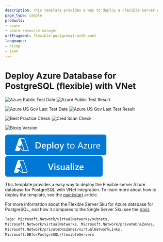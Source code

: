 ```yaml
---
description: This template provides a way to deploy a Flexible server Azure database for PostgreSQL with VNet integration.
page_type: sample
products:
- azure
- azure-resource-manager
urlFragment: flexible-postgresql-with-vnet
languages:
- bicep
- json
---
```

# Deploy Azure Database for PostgreSQL (flexible) with VNet

![Azure Public Test Date](https://azurequickstartsservice.blob.core.windows.net/badges/quickstarts/microsoft.dbforpostgresql/flexible-postgresql-with-vnet/PublicLastTestDate.svg)
![Azure Public Test Result](https://azurequickstartsservice.blob.core.windows.net/badges/quickstarts/microsoft.dbforpostgresql/flexible-postgresql-with-vnet/PublicDeployment.svg)

![Azure US Gov Last Test Date](https://azurequickstartsservice.blob.core.windows.net/badges/quickstarts/microsoft.dbforpostgresql/flexible-postgresql-with-vnet/FairfaxLastTestDate.svg)
![Azure US Gov Last Test Result](https://azurequickstartsservice.blob.core.windows.net/badges/quickstarts/microsoft.dbforpostgresql/flexible-postgresql-with-vnet/FairfaxDeployment.svg)

![Best Practice Check](https://azurequickstartsservice.blob.core.windows.net/badges/quickstarts/microsoft.dbforpostgresql/flexible-postgresql-with-vnet/BestPracticeResult.svg)
![Cred Scan Check](https://azurequickstartsservice.blob.core.windows.net/badges/quickstarts/microsoft.dbforpostgresql/flexible-postgresql-with-vnet/CredScanResult.svg)

![Bicep Version](https://azurequickstartsservice.blob.core.windows.net/badges/quickstarts/microsoft.dbforpostgresql/flexible-postgresql-with-vnet/BicepVersion.svg)

[![Deploy To Azure](https://raw.githubusercontent.com/Azure/azure-quickstart-templates/master/1-CONTRIBUTION-GUIDE/images/deploytoazure.svg?sanitize=true)](https://portal.azure.com/#create/Microsoft.Template/uri/https%3A%2F%2Fraw.githubusercontent.com%2FAzure%2Fazure-quickstart-templates%2Fmaster%2Fquickstarts%2Fmicrosoft.dbforpostgresql%2Fflexible-postgresql-with-vnet%2Fazuredeploy.json)
[![Visualize](https://raw.githubusercontent.com/Azure/azure-quickstart-templates/master/1-CONTRIBUTION-GUIDE/images/visualizebutton.svg?sanitize=true)](http://armviz.io/#/?load=https%3A%2F%2Fraw.githubusercontent.com%2FAzure%2Fazure-quickstart-templates%2Fmaster%2Fquickstarts%2Fmicrosoft.dbforpostgresql%2Fflexible-postgresql-with-vnet%2Fazuredeploy.json)

This template provides a easy way to deploy the Flexible server Azure database for PostgreSQL with VNet Integration. To learn more about how to deploy the template, see the [quickstart](https://learn.microsoft.com/azure/postgresql/flexible-server/quickstart-create-arm-template) article.

For more information about the Flexible Server Sku for Azure database for PostgreSQL, and how it compares to the Single Server Sku see the [docs](https://learn.microsoft.com/azure/postgresql/select-right-deployment-type)

`Tags: Microsoft.Network/virtualNetworks/subnets, Microsoft.Network/virtualNetworks, Microsoft.Network/privateDnsZones, Microsoft.Network/privateDnsZones/virtualNetworkLinks, Microsoft.DBforPostgreSQL/flexibleServers`
